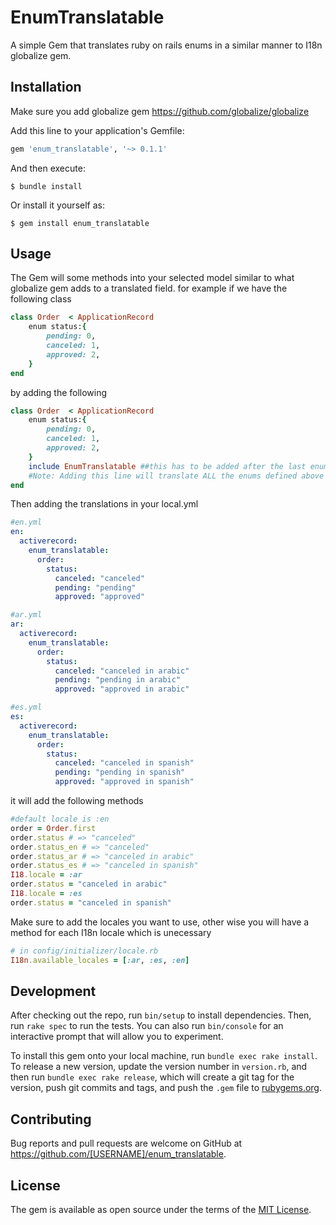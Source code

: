 # EnumTranslatable

A simple Gem that translates ruby on rails enums in a similar manner to I18n globalize gem.

## Installation
Make sure you add globalize gem https://github.com/globalize/globalize

Add this line to your application's Gemfile:

```ruby
gem 'enum_translatable', '~> 0.1.1'
```

And then execute:

    $ bundle install

Or install it yourself as:

    $ gem install enum_translatable

## Usage


The Gem will some methods into your selected model similar to what globalize gem adds to a translated field.
for example if we have the following class
````ruby
class Order  < ApplicationRecord
    enum status:{
        pending: 0,
        canceled: 1,
        approved: 2,
    }
end
````

by adding the following
````ruby
class Order  < ApplicationRecord
    enum status:{
        pending: 0,
        canceled: 1,
        approved: 2,
    }
    include EnumTranslatable ##this has to be added after the last enum defined in your model which needs to be translated
    #Note: Adding this line will translate ALL the enums defined above it.
end
````
Then adding the translations in your local.yml
````yml
#en.yml
en:
  activerecord:
    enum_translatable:
      order:
        status:
          canceled: "canceled"
          pending: "pending"
          approved: "approved"
````
````yml
#ar.yml
ar:
  activerecord:
    enum_translatable:
      order:
        status:
          canceled: "canceled in arabic"
          pending: "pending in arabic"
          approved: "approved in arabic"
````
````yml
#es.yml
es:
  activerecord:
    enum_translatable:
      order:
        status:
          canceled: "canceled in spanish"
          pending: "pending in spanish"
          approved: "approved in spanish"
````
it will add the following methods

````ruby
#default locale is :en
order = Order.first
order.status # => "canceled"
order.status_en # => "canceled"
order.status_ar # => "canceled in arabic"
order.status_es # => "canceled in spanish"
I18.locale = :ar
order.status = "canceled in arabic"
I18.locale = :es
order.status = "canceled in spanish"
````

Make sure to add the locales you want to use, other wise you will have a method for each I18n locale which is unecessary
````ruby
# in config/initializer/locale.rb
I18n.available_locales = [:ar, :es, :en]
````
## Development

After checking out the repo, run `bin/setup` to install dependencies. Then, run `rake spec` to run the tests. You can also run `bin/console` for an interactive prompt that will allow you to experiment.

To install this gem onto your local machine, run `bundle exec rake install`. To release a new version, update the version number in `version.rb`, and then run `bundle exec rake release`, which will create a git tag for the version, push git commits and tags, and push the `.gem` file to [rubygems.org](https://rubygems.org).

## Contributing

Bug reports and pull requests are welcome on GitHub at https://github.com/[USERNAME]/enum_translatable.


## License

The gem is available as open source under the terms of the [MIT License](https://opensource.org/licenses/MIT).
